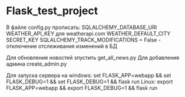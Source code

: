 # Flask_test_project

В файле config.py прописать:
SQLALCHEMY_DATABASE_URI
WEATHER_API_KEY для weatherapi.com
WEATHER_DEFAULT_CITY
SECRET_KEY
SQLALCHEMY_TRACK_MODIFICATIONS = False - отключение отслеживания изменений в БД
 
Для обновления новостей зпустить get_all_news.py
Для добавления админа create_admin.py

Для запуска сервера на windows:
set FLASK_APP=webapp && set FLASK_DEBUG=1 && set FLASK_DEBUG=1 && flask run
Linux:
export FLASK_APP=webapp && export FLASK_DEBUG=1 && flask run